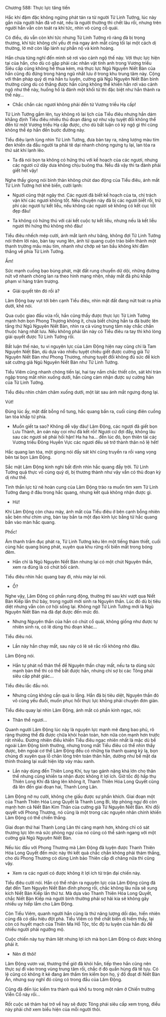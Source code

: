 




Chương 588: Thực lực tăng tiến


Hắc khí đậm đặc không ngừng phát tán ra từ người Tử Linh Tướng, lúc này gần nửa người hắn đã vỡ nát, nếu là người thường thì chết lâu rồi, nhưng trên người hắn vẫn còn toát ra khí tức, nhìn vô cùng cổ quái.

Có điều, dù vẫn còn khí tức nhưng Tử Linh Tướng rõ ràng đã bị trọng thương, khí tức không chỉ yếu ớt mà ngay ánh mắt cũng tối lại một cách dị thường, lờ mờ còn lấp lánh sự phẫn nộ và kinh hoàng.

Hắn chưa từng nghĩ đến mình sẽ rơi vào cảnh ngộ thế này. Với thực lực hiện tại của hắn, cho dù có gặp phải các nhân vật tinh anh trong Vương triều Siêu cấp cũng không hề thua kém, mà thực lực Ngũ Nguyên Niết Bàn của hắn cũng đủ đứng trong hàng ngũ nhất lưu ở trong khu trung tâm này. Cộng với thân pháp quỷ dị mà hắn tu luyện, cường giả Ngũ Nguyên Niết Bàn bình thường cũng dù có thắng được hắn cũng không thể khiến hắn rơi vào cảnh ngộ như thế này, huống hồ là đánh một khối tử thi đặc biệt như hắn thành ra thế này…

- Chắc chắn các ngươi không phải đến từ Vương triều Hạ cấp!

Tử Linh Tướng gầm lên, tuy không rõ lai lịch của Tiểu điêu nhưng hắn dám khẳng định Tiểu điêu nhiều thủ đoạn đáng sợ như vậy tuyệt đối không thể đến từ một Vương triều Hạ cấp được, cho dù bất luận có kỳ ngộ gì thì cũng không thể ép hắn đến bước đường này.

Tiểu điêu lạnh lùng nhìn Tử Linh Tướng, đưa bàn tay ra, năng lượng màu tím đen khiến da đầu người ta phải tê dại nhanh chóng ngưng tụ lại, lan tỏa ra thứ sát khí lạnh lẽo.

- Ta đã nói bọn ta không có hứng thú với kế hoạch của các ngươi, nhưng các ngươi cứ dây dưa không chịu buông tha. Nếu đã vậy thì ta đành phải giết hết vậy!

Nghe thấy giọng nói bình thản không chút dao động của Tiểu điêu, ánh mắt Tử Linh Tướng hơi khẽ biến, cười lạnh:

- Ngươi cũng thật ngây thơ. Các ngươi đã biết kế hoạch của ta, chỉ trách vận khí các ngươi không tốt. Nếu chuyện này đã bị các ngươi biết rồi, trừ phi các ngươi tự kết liễu, nếu không các ngươi sẽ không có kết cục tốt đẹp đâu!

- Ta không có hứng thú với cái kết cuộc tự kết liễu, nhưng nếu là kết liễu ngươi thì hứng thú không nhỏ đâu!

Tiểu điêu nhếch mép cười, ánh mắt lạnh như băng, không đợi Tử Linh Tướng nói thêm lời nào, bàn tay vung lên, ánh tử quang cuộn trào biến thành một thanh trường mâu màu tím, nhanh như chớp xé tan bầu không khí đâm thẳng về phía Tử Linh Tướng.

Ầm!

Sức mạnh cuồng bạo bùng phát, mặt đất rung chuyển dữ dội, những đường nứt vỡ nhanh chóng lan ra theo hình mạng nhện, nháy mắt đã phủ khắp phạm vi hàng trăm trượng.

- Giải quyết tên đó rồi à?

Lâm Động bay vụt tới bên cạnh Tiểu điêu, nhìn mặt đất đang nứt toát ra phía dưới, khẽ nói.

Qua cuộc giao đấu vừa rồi, hắn cũng thấy được thực lực Tử Linh Tướng mạnh hơn bọn Phong Thương không ít, chưa biết chừng hắn ta đã bước lên tầng thứ Ngũ Nguyên Niết Bàn, nhìn ra cả vùng trung tâm này chắc chắn thuộc hàng nhất lưu. Nếu không phải lần này có Tiểu điêu ra tay thì khó lòng giải quyết được Tử Linh Tướng rồi.

Bất luận thế nào, tu vi nguyên lực của Lâm Động hiện nay cũng chỉ là Tam Nguyên Niết Bàn, dù dựa vào nhiều tuyệt chiêu giết được cường giả Tứ Nguyên Niết Bàn như Phong Thương, nhưng tuyệt đối không đủ sức để kích sát cường giả Ngũ Nguyên Niết Bàn như Tử Linh Tướng.

Tiểu Viêm cũng nhanh chóng tiến lại, hai tay nắm chắc thiết côn, sát khí tràn ngập trong mắt nhìn xuống dưới, hắn cũng cảm nhận được sự cường hãn của Tử Linh Tướng.

Tiểu điêu nhìn chăm chăm xuống dưới, một lát sau ánh mắt ngưng đọng lại.

Vút!

Đúng lúc ấy, mặt đất bỗng nổ tung, hắc quang bắn ra, cuối cùng điên cuồng lan tỏa khắp tứ phía.

- Muốn giết ta sao? Không dễ vậy đâu! Lâm Động, các ngươi đã giết bọn Lưu Thành, ân oán này coi như đã kết rồi! Ngươi cứ đợi đấy, không lâu sau các ngươi sẽ phải hối hận! Ha ha ha… đến lúc đó, bọn thiên tài các Vương triều Đông Huyền Vực các ngươi đều sẽ trở thành thân nô lệ hết!

Hắc quang lan tỏa, một giọng nói đầy sát khí cũng truyền ra rồi vang vọng bên tai bọn Lâm Động.

Sắc mặt Lâm Động kinh nghi bất định nhìn hắc quang đầy trời. Tử Linh Tướng quả thực vô cùng quỷ dị, bị thương thành như vậy vẫn có thủ đoạn kỳ dị như thế.

Tinh thần lực từ nê hoàn cung của Lâm Động trào ra muốn tìm xem Tử Linh Tướng đang ở đâu trong hắc quang, nhưng kết quả không nhận được gì.

- Hừ!

Khi Lâm Động còn chau mày, ánh mắt của Tiểu điêu ở bên cạnh bỗng nhiên sắc bén như chim ưng, bàn tay bắn ta một đạo kình lực bằng tử hắc quang bắn vào màn hắc quang.

Phốc!

Âm thanh trầm đục phát ra, Tử Linh Tướng kêu lên một tiếng thảm thiết, cuối cùng hắc quang bùng phát, xuyên qua khu rừng rồi biến mất trong bóng đêm.

- Hắn chỉ là Ngũ Nguyên Niết Bàn nhưng lại có một chút Nguyên thần, xem ra đúng là có chút bối cảnh.

Tiểu điêu nhìn hắc quang bay đi, nhíu mày lại nói.

- Ồ?

Nghe vậy, Lâm Động có phần rung động, thường thì sau khi vượt qua Niết Bàn Kiếp lần thứ bảy, trong người mới sinh ra Nguyên thần. Lúc đó dù bị tiêu diệt nhưng vẫn còn cơ hội sống lại. Không ngờ Tử Linh Tướng mới là Ngũ Nguyên Niết Bàn mà đã đạt được đến mức đó.

- Nhưng Nguyên thần của hắn có chút cổ quái, không giống như được tự nhiên sinh ra, có lẽ dùng thủ đoạn khác…

Tiểu điêu nói.

- Lần này hắn chạy mất, sau này có lẽ sẽ rắc rối không nhỏ đâu.

Lâm Động nói.

- Hắn tự phát nổ thân thể để Nguyên thần chạy mất, nếu ta ta dùng sức mạnh bản thể thì có thể bắt được hắn, nhưng chỉ sợ bị các Tông phái siêu cấp phát giác…

Tiểu điêu lắc đầu nói.

- Nhưng cũng không cần quá lo lắng. Hắn đã bị tiêu diệt, Nguyên thần đó vô cùng yếu đuối, muốn phục hồi thực lực không phải chuyện đơn giản.

Tiểu điêu quay lại nhìn Lâm Động, ánh mắt có phần kinh ngạc, nói:

- Thân thể ngươi…

Quanh người Lâm Động lúc này là nguyên lực mạnh mẽ đang bao phủ, rõ ràng thương thế đã được chữa khỏi hoàn toàn, hơn nữa còn mạnh hơn trước rất nhiều. Đương nhiên điều khiến Tiểu điêu ngạc nhiên nhất là mặc dù bề ngoài Lâm Động bình thường, nhưng trong mắt Tiểu điêu có thể nhìn thấy được, bên ngoài cơ thể Lâm Động đều có những tia thanh quang kỳ lạ, bọn chúng đi xuyên qua lỗ chân lông trên toàn thân hắn, dường như bề mặt da thỉnh thoảng lại xuất hiện lớp vảy màu xanh.

- Lần này dùng đến Thiên Long Khí, tuy tạo gánh nặng khá lớn cho thân thể nhưng cũng khiến ta nhận được không ít lợi ích. Giờ tốc độ hấp thụ Thiên Long Khí đã tăng lên không ít, Thanh Thiên Hóa Long Quyết cũng đã lên đến giai đoạn hai, Thanh Long Lân.

Lâm Động nở nụ cười, không che giấu được sự phấn khích. Giai đoạn một của Thanh Thiên Hóa Long Quyết là Thanh Long Bì, lớp phòng ngự đó còn mạnh hơn cả Niết Bàn Kim Thân của cường giả Tứ Nguyên Niết Bàn. Khi đối quyết với Phong Thương, nó cũng là một trong các nguyên nhân chính khiến Lâm Động có thể chiến thắng.

Giai đoạn thứ hai Thanh Long Lân thì càng mạnh hơn, không chỉ có sát thương lực lớn mà sức phòng ngự của nó cũng có thể sánh ngang với một cường giả Ngũ Nguyên Niết Bàn.

Nếu lúc đấu với Phong Thương mà Lâm Động đã luyện được Thanh Thiên Hóa Long Quyết đến mức này thì kết quả chắc chắn không phải thảm thắng, cho dù Phong Thương có dùng Linh bảo Thiên cấp đi chăng nữa thì cũng vậy.

- Xem ra các ngươi có được không ít lợi ích từ trận đại chiến này.

Tiểu điêu cười nói. Hắn có thể nhận ra nguyên lực của Lâm Động cũng đã đạt đến Tam Nguyên Niết Bàn đỉnh phong rồi, chắc không lâu nữa sẽ xung kích Niết Bàn Kiếp lần thứ tư. Mà dựa vào Thanh Thiên Hóa Long Quyết, chắc Niết Bàn Kiếp mà người bình thường phải sợ hãi kia sẽ không gây nhiều uy hiếp lắm cho Lâm Động.

Còn Tiểu Viêm, quanh người hắn cũng là thứ năng lượng dồi dào, hiển nhiên cũng đã có dấu hiệu đột phá. Tiểu Viêm có thể chất biến dị hiếm thấy, lại còn có huyết mạch của Thiên Ma Hổ Tộc, tốc độ tu luyện của hắn đủ để nhiều người phải ngưỡng mộ.

Cuộc chiến này tuy thảm liệt nhưng lợi ích mà bọn Lâm Động có được không phải ít.

- Nên đi thôi!

Lâm Động vươn vai, thương thế giờ đã khỏi hắn, tiếp theo hắn cũng nên thực sự đi vào trong vùng trung tâm rồi, chắc ở đó quần hùng đã tề tựu. Có lẽ cũng có không ít kẻ đang âm thầm tìm kiếm bọn họ, ý đồ đoạt đi Niết Bàn Ấn, nhưng suy nghĩ đó cũng có trong đầu của Lâm Động.

Cũng đã đến lúc kiểm tra thành quả khổ tu trong một năm ở Chiến trường Viễn Cổ này rồi…

Rốt cuộc sẽ thảm hại trở về hay sẽ được Tông phái siêu cấp xem trọng, điều này phải chờ xem biểu hiện của mỗi người thôi.




